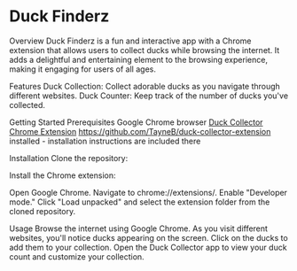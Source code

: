 # Duck Finderz
Overview
Duck Finderz is a fun and interactive app with a Chrome extension that allows users to collect ducks while browsing the internet. It adds a delightful and entertaining element to the browsing experience, making it engaging for users of all ages.

Features
Duck Collection: Collect adorable ducks as you navigate through different websites.
Duck Counter: Keep track of the number of ducks you've collected.

Getting Started
Prerequisites
Google Chrome browser
[Duck Collector Chrome Extension](https://github.com/TayneB/duck-collector-extension)  https://github.com/TayneB/duck-collector-extension installed - installation instructions are included there


Installation
Clone the repository:


Install the Chrome extension:

Open Google Chrome.
Navigate to chrome://extensions/.
Enable "Developer mode."
Click "Load unpacked" and select the extension folder from the cloned repository.


Usage
Browse the internet using Google Chrome.
As you visit different websites, you'll notice ducks appearing on the screen.
Click on the ducks to add them to your collection.
Open the Duck Collector app to view your duck count and customize your collection.
